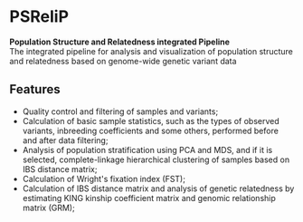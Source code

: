 # PSReliP
**Population Structure and Relatedness integrated Pipeline** <br>
The integrated pipeline for analysis and visualization of population structure and relatedness based on genome-wide genetic variant data <br>
## Features
- Quality control and filtering of samples and variants;
- Calculation of basic sample statistics, such as the types of observed variants, inbreeding coefficients and some others, performed before and after data filtering;
- Analysis of population stratification using PCA and MDS, and if it is selected, complete-linkage hierarchical clustering of samples based on IBS distance matrix;
- Calculation of Wright's fixation index (FST);
- Calculation of IBS distance matrix and analysis of genetic relatedness by estimating KING kinship coefficient matrix and genomic relationship matrix (GRM);
